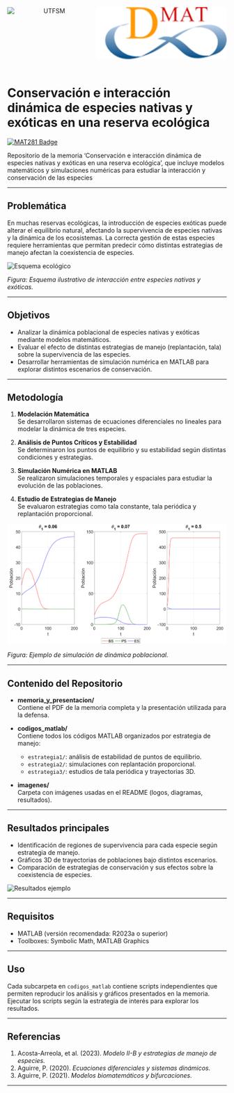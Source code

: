 <header>
<img src="https://upload.wikimedia.org/wikipedia/commons/4/47/Logo_UTFSM.png" width=200 alt="UTFSM" align="left"/>
<img src="./imagenes/dmat.png" width= 300 alt="DMAT" align="right"/>
</header>

</br></br></br></br></br>

# Conservación e interacción dinámica de especies nativas y exóticas en una reserva ecológica


[![MAT281 Badge](https://img.shields.io/badge/Proyecto-Memoria-green)](#)

Repositorio de la memoria ‘Conservación e interacción dinámica de especies nativas y exóticas en una reserva ecológica’, que incluye modelos matemáticos y simulaciones numéricas para estudiar la interacción y conservación de las especies

---

## Problemática

En muchas reservas ecológicas, la introducción de especies exóticas puede alterar el equilibrio natural, afectando la supervivencia de especies nativas y la dinámica de los ecosistemas. La correcta gestión de estas especies requiere herramientas que permitan predecir cómo distintas estrategias de manejo afectan la coexistencia de especies.

![Esquema ecológico](./imagenes/esquema_ecosistema.png)  

*Figura: Esquema ilustrativo de interacción entre especies nativas y exóticas.*

---

## Objetivos

- Analizar la dinámica poblacional de especies nativas y exóticas mediante modelos matemáticos.  
- Evaluar el efecto de distintas estrategias de manejo (replantación, tala) sobre la supervivencia de las especies.  
- Desarrollar herramientas de simulación numérica en MATLAB para explorar distintos escenarios de conservación.

---

## Metodología

1. **Modelación Matemática**  
   Se desarrollaron sistemas de ecuaciones diferenciales no lineales para modelar la dinámica de tres especies.

2. **Análisis de Puntos Críticos y Estabilidad**  
   Se determinaron los puntos de equilibrio y su estabilidad según distintas condiciones y estrategias.

3. **Simulación Numérica en MATLAB**  
   Se realizaron simulaciones temporales y espaciales para estudiar la evolución de las poblaciones.

4. **Estudio de Estrategias de Manejo**  
   Se evaluaron estrategias como tala constante, tala periódica y replantación proporcional.

![Simulación ejemplo](./imagenes/simulacion_ejemplo.png)  

*Figura: Ejemplo de simulación de dinámica poblacional.*

---

## Contenido del Repositorio

- **memoria_y_presentacion/**  
  Contiene el PDF de la memoria completa y la presentación utilizada para la defensa.  

- **codigos_matlab/**  
  Contiene todos los códigos MATLAB organizados por estrategia de manejo:
  - `estrategia1/`: análisis de estabilidad de puntos de equilibrio.
  - `estrategia2/`: simulaciones con replantación proporcional.
  - `estrategia3/`: estudios de tala periódica y trayectorias 3D.

- **imagenes/**  
  Carpeta con imágenes usadas en el README (logos, diagramas, resultados).

---

## Resultados principales

- Identificación de regiones de supervivencia para cada especie según estrategia de manejo.  
- Gráficos 3D de trayectorias de poblaciones bajo distintos escenarios.  
- Comparación de estrategias de conservación y sus efectos sobre la coexistencia de especies.

![Resultados ejemplo](./imagenes/resultados.png)  

---

## Requisitos

- MATLAB (versión recomendada: R2023a o superior)  
- Toolboxes: Symbolic Math, MATLAB Graphics  

---

## Uso

Cada subcarpeta en `codigos_matlab` contiene scripts independientes que permiten reproducir los análisis y gráficos presentados en la memoria. Ejecutar los scripts según la estrategia de interés para explorar los resultados.

---

## Referencias

1. Acosta-Arreola, et al. (2023). *Modelo II-B y estrategias de manejo de especies.*  
2. Aguirre, P. (2020). *Ecuaciones diferenciales y sistemas dinámicos.*  
3. Aguirre, P. (2021). *Modelos biomatemáticos y bifurcaciones.*

---

